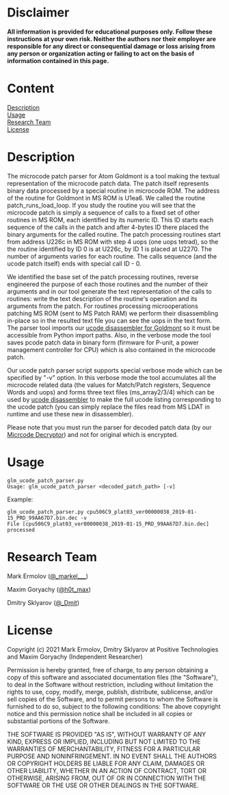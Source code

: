 
# **Disclaimer**

**All information is provided for educational purposes only. Follow these instructions at your own risk. Neither the authors nor their employer are responsible for any direct or consequential damage or loss arising from any person or organization acting or failing to act on the basis of information contained in this page.**

# Content
[Description](#description)  
[Usage](#usage)  
[Research Team](#research-eam)  
[License](#license)  

# Description

The microcode patch parser for Atom Goldmont is a tool making the textual representation of the microcode patch data. The patch itself represents binary data processed by a special routine in microcode ROM. The address of the routine for Goldmont in MS ROM is U1ea6. We called the routine patch_runs_load_loop. If you study the routine you will see that the microcode patch is simply a sequence of calls to a fixed set of other routines in MS ROM, each identified by its numeric ID. This ID starts each sequence of the calls in the patch and after 4-bytes ID there placed the binary arguments for the called routine. The patch processing routines start from address U226c in MS ROM with step 4 uops (one uops tetrad), so the the routine identified by ID 0 is at U226c, by ID 1 is placed at U2270. The number of arguments varies for each routine. The calls sequence (and the ucode patch itself) ends with special call ID - 0.

We identified the base set of the patch processing routines, reverse engineered the purpose of each those routines and the number of their arguments and in our tool generate the text representation of the calls to routines: write the text description of the routine's operation and its arguments from the patch. For routines processing microoperations patching MS ROM (sent to MS Patch RAM) we perform their disassembling in-place so in the resulted text file you can see the uops in the text form. The parser tool imports our [ucode disassembler for Goldmont][4] so it must be accessible from Python import paths. Also, in the verbose mode the tool saves pcode patch data in binary form (firmware for P-unit, a power management controller for CPU) which is also contained in the microcode patch.

Our ucode patch parser script supports special verbose mode which can be specified by "-v" option. In this verbose mode the tool accumulates all the microcode related data (the values for Match/Patch registers, Sequence Words and uops) and forms three text files (ms_array2/3/4) which can be used by [ucode disassembler][4] to make the full ucode listing corresponding to the ucode patch (you can simply replace the files read from MS LDAT in runtime and use these new in disassembler).

Please note that you must run the parser for decoded patch data (by our [Micrcode Decryptor][5]) and not for original which is encrypted.

# Usage
```
glm_ucode_patch_parser.py
Usage: glm_ucode_patch_parser <decoded_patch_path> [-v]
```

Example:
```
glm_ucode_patch_parser.py cpu506C9_plat03_ver00000038_2019-01-15_PRD_99AA67D7.bin.dec -v
File [cpu506C9_plat03_ver00000038_2019-01-15_PRD_99AA67D7.bin.dec] processed
```

# Research Team

Mark Ermolov ([@\_markel___][1])

Maxim Goryachy ([@h0t_max][2])

Dmitry Sklyarov ([@_Dmit][3])

# License
Copyright (c) 2021 Mark Ermolov, Dmitry Sklyarov at Positive Technologies and Maxim Goryachy (Independent Researcher)

Permission is hereby granted, free of charge, to any person obtaining a copy of this software and associated documentation files (the "Software"), to deal in the Software without restriction, including without limitation the rights to use, copy, modify, merge, publish, distribute, sublicense, and/or sell copies of the Software, and to permit persons to whom the Software is furnished to do so, subject to the following conditions: The above copyright notice and this permission notice shall be included in all copies or substantial portions of the Software. 

THE SOFTWARE IS PROVIDED "AS IS", WITHOUT WARRANTY OF ANY KIND, EXPRESS OR IMPLIED, INCLUDING BUT NOT LIMITED TO THE WARRANTIES OF MERCHANTABILITY, FITNESS FOR A PARTICULAR PURPOSE AND NONINFRINGEMENT. IN NO EVENT SHALL THE AUTHORS OR COPYRIGHT HOLDERS BE LIABLE FOR ANY CLAIM, DAMAGES OR OTHER LIABILITY, WHETHER IN AN ACTION OF CONTRACT, TORT OR OTHERWISE, ARISING FROM, OUT OF OR IN CONNECTION WITH THE SOFTWARE OR THE USE OR OTHER DEALINGS IN THE SOFTWARE.

[1]: https://twitter.com/_markel___
[2]: https://twitter.com/h0t_max
[3]: https://twitter.com/_Dmit
[4]: https://github.com/chip-red-pill/uCodeDisasm
[5]: https://github.com/chip-red-pill/MicrocodeDecryptor
